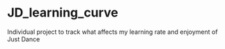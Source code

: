# JD_learning_curve
Individual project to track what affects my learning rate and enjoyment of Just Dance
